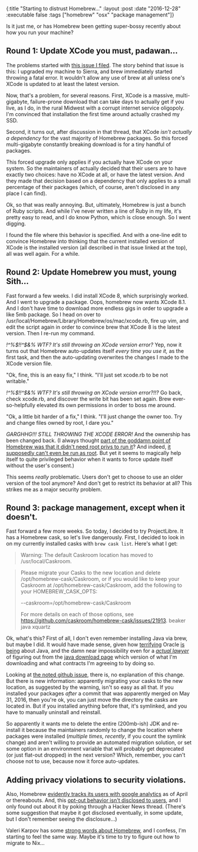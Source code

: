 {:title "Starting to distrust Homebrew..."
 :layout :post
 :date "2016-12-28"
 :executable false
 :tags  ["homebrew" "osx" "package management"]}
 
 
Is it just me, or has Homebrew been getting super-bossy recently about how you run your machine?  
 
## Round 1: Update XCode you must, padawan...

The problems started with [this issue I filed](https://github.com/Homebrew/brew/issues/1131). The story behind that issue is this: I upgraded my machine to Sierra, and brew immediately started throwing a fatal error. It wouldn't allow any use of brew at all unless one's XCode is updated to at least the latest version. 
 
Now, that's a problem, for several reasons. First, XCode is a massive, multi-gigabyte, failure-prone download that can take days to actually get if you live, as I do, in the rural Midwest with a corrupt internet service oligopoly. I'm convinced that installation the first time around actually crashed my SSD.
 
Second, it turns out, after discussion in that thread, that XCode *isn't actually a dependency* for the vast majority of Homebrew packages. So this forced multi-gigabyte constantly breaking download is for a tiny handful of packages. 

This forced upgrade only applies if you actually have XCode on your system. So the maintainers of actually decided that their users are to have exactly two choices: have no XCode at all, or have the latest version.  And they made that decision based on a dependency that only applies to a small percentage of their packages (which, of course, aren't disclosed in any place I can find). 

Ok, so that was really annoying.  But, ultimately, Homebrew is just a bunch of Ruby scripts. And while I've never written a line of Ruby in my life, it's pretty easy to read, and I do know Python, which is close enough.  So I went digging. 

I found the file where this behavior is specified. And with a one-line edit to convince Homebrew into thinking that the current installed version of XCode is the installed version (all described in that issue linked at the top), all was well again. For a while.

## Round 2: Update Homebrew you must, young Sith...

Fast forward a few weeks. I did install XCode 8, which surprisingly worked. And I went to upgrade a package. Oops, homebrew now wants XCode 8.1.  And I don't have time to download more endless gigs in order to upgrade a like 5mb package. So I head on over to /usr/local/Homebrew/Library/Homebrew/os/mac/xcode.rb, fire up vim, and edit the script again in order to convince brew that XCode 8 is the latest version.  Then I re-run my command. 

*!^%$!!^$&% WTF? It's still throwing an XCode version error?*  Yep, now it turns out that Homebrew auto-updates itself *every time you use it,* as the first task, and then the auto-updating overwrites the changes I made to the XCode version file. 

"Ok, fine, this is an easy fix," I think.  "I'll just set xcode.rb to be not writable." 

*!^%$!!^$&% WTF? It's still throwing an XCode version error?!!?*  Go back, check xcode.rb, and discover the write bit has been set again. Brew ever-so-helpfully elevated its own permissions in order to boss me around. 

"Ok, a little bit harder of a fix," I think. "I'll just change the owner too.  Try and change files owned by root, I dare you." 

*GARGHHG!!!  STILL THROWING THE XCODE ERROR!* And the ownership has been changed back. (I always thought [part of the goddamn point of Homebrew was that it didn't need root privs to run it](https://github.com/Homebrew/brew/blob/master/docs/FAQ.md#why-does-homebrew-say-sudo-is-bad-)? And indeed, [it supposedly can't even be run as root](https://github.com/Homebrew/brew/pull/1452). But yet it seems to magically help itself to quite privileged behavior when it wants to force update itself without the user's consent.)

This seems *really* problematic. Users don't get to choose to use an older version of the tool anymore? And don't get to restrict its behavior at all? This strikes me as a major security problem.

## Round 3: package management, except when it doesn't.

Fast forward a few more weeks. So today, I decided to try ProjectLibre. It has a Homebrew cask, so let's live dangerously.  First, I decided to look in on my currently installed casks with `brew cask list`.  Here's what I get: 
 
> Warning: The default Caskroom location has moved to /usr/local/Caskroom.

>Please migrate your Casks to the new location and delete /opt/homebrew-cask/Caskroom,
>or if you would like to keep your Caskroom at /opt/homebrew-cask/Caskroom, add the
>following to your HOMEBREW_CASK_OPTS:
>
>  --caskroom=/opt/homebrew-cask/Caskroom
>
>For more details on each of those options, see https://github.com/caskroom/homebrew-cask/issues/21913.
>beaker                                                       java                                                         xquartz

Ok, what's this?  First of all, I don't even remember installing Java via brew, but maybe I did. It would have made sense, given how [terrifying](http://opensource.stackexchange.com/a/1422) Oracle [is being](http://www.theregister.co.uk/2016/12/16/oracle_targets_java_users_non_compliance) about Java, and the damn near impossibility even for a [*actual lawyer*](http://paul-gowder.com/) of figuring out from the [java download page](http://www.oracle.com/technetwork/java/javase/downloads/jdk8-downloads-2133151.html) which version of what I'm downloading and what contracts I'm agreeing to by doing so.  

Looking at [the noted github issue](https://github.com/caskroom/homebrew-cask/issues/21913), there is, no explanation of this change. But there is new information: apparently migrating your casks to the new location, as suggested by the warning, isn't so easy as all that. If you installed your packages *after* a commit that was apparently merged on May 31, 2016, then you're ok, you can just move the directory the casks are located in.  But if you installed anything before that, it's symlinked, and you have to manually uninstall and reinstall.

So apparently it wants me to delete the entire (200mb-ish) JDK and re-install it because the maintainers randomly to change the location where packages were installed (*multiple times, recently*, if you count the symlink change) and aren't willing to provide an automated migration solution, or set some option in an environment variable that will probably get deprecated (or just flat-out dropped) in the next version? Which, remember, you can't choose not to use, because now it force auto-updates. 
 
## Adding privacy violations to security violations.

Also, Homebrew [evidently tracks its users with google analytics](https://chr4.org/blog/2016/04/26/homebrew-betrayed-us-all-to-google/) as of April or thereabouts. And, this [opt-out behavior isn't disclosed to users](https://www.reddit.com/r/programming/comments/4gj664/homebrew_enabled_tracking_with_google_analytics/), and I only found out about it by poking through a Hacker News thread. (There's some suggestion that maybe it got disclosed eventually, in some update, but I don't remember seeing the disclosure...)

Valeri Karpov has some [strong words about Homebrew](http://thecodebarbarian.com/i-dont-want-to-hire-you-if-you-cant-reverse-a-binary-tree), and I confess, I'm starting to feel the same way. Maybe it's time to try to figure out how to migrate to Nix...


